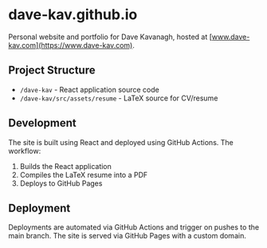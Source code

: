 # dave-kav.github.io

Personal website and portfolio for Dave Kavanagh, hosted at [www.dave-kav.com](https://www.dave-kav.com).

## Project Structure

- `/dave-kav` - React application source code
- `/dave-kav/src/assets/resume` - LaTeX source for CV/resume

## Development

The site is built using React and deployed using GitHub Actions. The workflow:
1. Builds the React application
2. Compiles the LaTeX resume into a PDF
3. Deploys to GitHub Pages

## Deployment

Deployments are automated via GitHub Actions and trigger on pushes to the main branch. The site is served via GitHub Pages with a custom domain.
